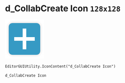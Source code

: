 # d_CollabCreate Icon `128x128`
<img src="/img/d_CollabCreate%20Icon.png" width=128 height=128>

``` CSharp
EditorGUIUtility.IconContent("d_CollabCreate Icon")
```
```
d_CollabCreate Icon
```
